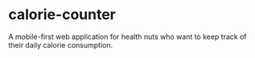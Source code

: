 # calorie-counter
A mobile-first web application for health nuts who want to keep track of their daily calorie consumption.
